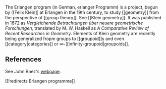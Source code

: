 The Erlangen program (in German, erlanger Programm) is a project, begun by [[Felix Klein]] at Erlangen in the 19th century, to study [[geometry]] from the perspective of [[group theory]]. See [[Klein geometry]].  It was published in 1872 as _Vergleichende Betrachtungen &uuml;ber neuere geometrische Forschungen_, translated by M. W. Haskell as _A Comparative Review of Recent Researches in Geometry_. Elements of Klein geometry are recently being generalized fropm groups to [[groupoid]]s and even [[category|categories]] or $\infty$-[[infinity-groupoid|groupoids]].

## References ##

See John Baez's [webpage](http://math.ucr.edu/home/baez/erlangen).

[[!redirects Erlangen programme]]